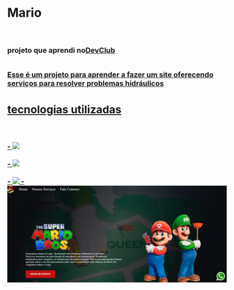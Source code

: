 <h1>Mario</h1>
<br>
<h3>projeto que aprendi no<a href="https//rodolfomori.com.br/devclub">DevClub</a</h3>
<br>
<br>
<p>Esse é um projeto para aprender a fazer um site oferecendo serviços para resolver problemas hidráulicos </p>
<h2>tecnologias utilizadas</h2>
<br>
<br>
- <img src="https://img.shields.io/badge/HTML5-E34F26?style=for-the-badge&logo=html5&logoColor=white">
<br>
<br>
- <img src="https://img.shields.io/badge/CSS3-1572B6?style=for-the-badge&logo=css3&logoColor=white">
<br>
<br>
- <img src="https://img.shields.io/badge/JavaScript-323330?style=for-the-badge&logo=javascript&logoColor=F7DF1E" />
-<img src="https://github.com/Verneloira/mario/blob/main/img/desktop.png?raw=true"
